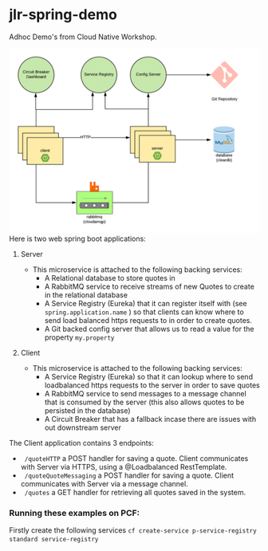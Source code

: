 # jlr-spring-demo
Adhoc Demo's from Cloud Native Workshop.

![](img/architecture.png)
Here is two web spring boot applications:
1. Server
   * This microservice is attached to the following backing services:
     * A Relational database to store quotes in
     * A RabbitMQ service to receive streams of new Quotes to create in the relational database
     * A Service Registry (Eureka) that it can register itself with (see ```spring.application.name``` ) so that clients can know where to send load balanced https requests to in order to create quotes.
     * A Git backed config server that allows us to read a value for the property ```my.property```
   
2. Client
   * This microservice is attached to the following backing services:
     * A Service Registry (Eureka) so that it can lookup where to send loadbalanced https requests to the server in order to save quotes
     * A RabbitMQ service to send messages to a message channel that is consumed by the server (this also allows quotes to be persisted in the database)
     * A Circuit Breaker that has a fallback incase there are issues with out downstream server

The Client application contains 3 endpoints:     
* ``` /quoteHTTP``` a POST handler for saving a quote. Client communicates with Server via HTTPS, using a @Loadbalanced RestTemplate.
* ``` /quoteQuoteMessaging``` a POST handler for saving a quote. Client communicates with Server via a message channel.
* ``` /quotes``` a GET handler for retrieving all quotes saved in the system.

### Running these examples on PCF:
Firstly create the following services
```cf create-service p-service-registry standard service-registry``` 